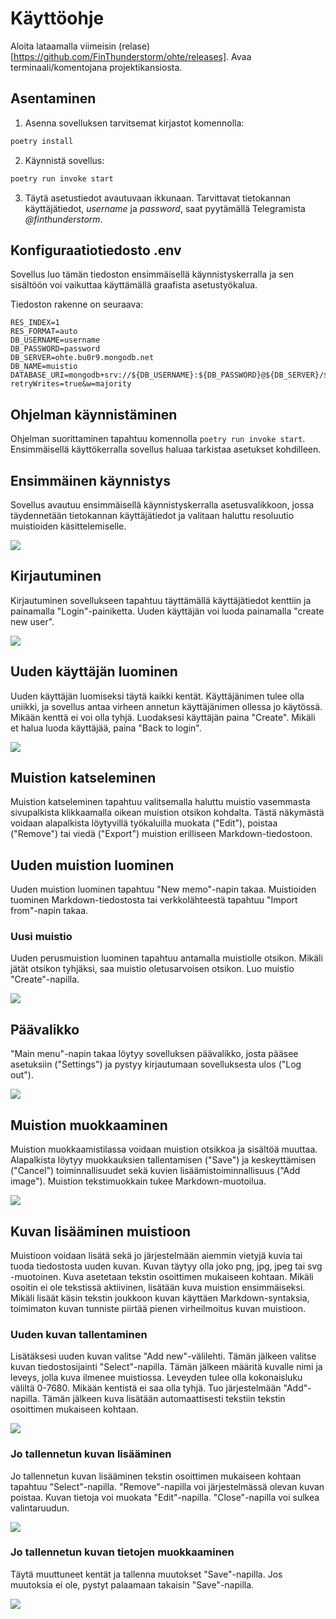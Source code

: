 # Käyttöohje

Aloita lataamalla viimeisin (relase)[https://github.com/FinThunderstorm/ohte/releases]. Avaa terminaali/komentojana projektikansiosta.

## Asentaminen

1. Asenna sovelluksen tarvitsemat kirjastot komennolla:

```bash
poetry install
```

2. Käynnistä sovellus:

```bash
poetry run invoke start
```

3. Täytä asetustiedot avautuvaan ikkunaan. Tarvittavat tietokannan käyttäjätiedot, _username_ ja _password_, saat pyytämällä Telegramista _@finthunderstorm_.

## Konfiguraatiotiedosto .env

Sovellus luo tämän tiedoston ensimmäisellä käynnistyskerralla ja sen sisältöön voi vaikuttaa käyttämällä graafista asetustyökalua.

Tiedoston rakenne on seuraava:

```
RES_INDEX=1
RES_FORMAT=auto
DB_USERNAME=username
DB_PASSWORD=password
DB_SERVER=ohte.bu0r9.mongodb.net
DB_NAME=muistio
DATABASE_URI=mongodb+srv://${DB_USERNAME}:${DB_PASSWORD}@${DB_SERVER}/${DB_NAME}?retryWrites=true&w=majority
```

## Ohjelman käynnistäminen

Ohjelman suorittaminen tapahtuu komennolla `poetry run invoke start`. Ensimmäisellä käyttökerralla sovellus haluaa tarkistaa asetukset kohdilleen.

## Ensimmäinen käynnistys

Sovellus avautuu ensimmäisellä käynnistyskerralla asetusvalikkoon, jossa täydennetään tietokannan käyttäjätiedot ja valitaan haluttu resoluutio muistioiden käsittelemiselle.

![](./kuvat/setup-view.png)

## Kirjautuminen

Kirjautuminen sovellukseen tapahtuu täyttämällä käyttäjätiedot kenttiin ja painamalla "Login"-painiketta. Uuden käyttäjän voi luoda painamalla "create new user".

![](./kuvat/login.png)

## Uuden käyttäjän luominen

Uuden käyttäjän luomiseksi täytä kaikki kentät. Käyttäjänimen tulee olla uniikki, ja sovellus antaa virheen annetun käyttäjänimen ollessa jo käytössä. Mikään kenttä ei voi olla tyhjä. Luodaksesi käyttäjän paina "Create". Mikäli et halua luoda käyttäjää, paina "Back to login".

![](./kuvat/createuser.png)

## Muistion katseleminen

Muistion katseleminen tapahtuu valitsemalla haluttu muistio vasemmasta sivupalkista klikkaamalla oikean muistion otsikon kohdalta. Tästä näkymästä voidaan alapalkista löytyvillä työkaluilla muokata ("Edit"), poistaa ("Remove") tai viedä ("Export") muistion erilliseen Markdown-tiedostoon.

## Uuden muistion luominen

Uuden muistion luominen tapahtuu "New memo"-napin takaa. Muistioiden tuominen Markdown-tiedostosta tai verkkolähteestä tapahtuu "Import from"-napin takaa.

### Uusi muistio

Uuden perusmuistion luominen tapahtuu antamalla muistiolle otsikon. Mikäli jätät otsikon tyhjäksi, saa muistio oletusarvoisen otsikon. Luo muistio "Create"-napilla.

![](./kuvat/new-memo.png)

## Päävalikko

"Main menu"-napin takaa löytyy sovelluksen päävalikko, josta pääsee asetuksiin ("Settings") ja pystyy kirjautumaan sovelluksesta ulos ("Log out").

![](./kuvat/memo-viewer.png)

## Muistion muokkaaminen

Muistion muokkaamistilassa voidaan muistion otsikkoa ja sisältöä muuttaa. Alapalkista löytyy muokkauksien tallentamisen ("Save") ja keskeyttämisen ("Cancel") toiminnallisuudet sekä kuvien lisäämistoiminnallisuus ("Add image"). Muistion tekstimuokkain tukee Markdown-muotoilua.

![](./kuvat/memo-editor.png)

## Kuvan lisääminen muistioon

Muistioon voidaan lisätä sekä jo järjestelmään aiemmin vietyjä kuvia tai tuoda tiedostosta uuden kuvan. Kuvan täytyy olla joko png, jpg, jpeg tai svg -muotoinen. Kuva asetetaan tekstin osoittimen mukaiseen kohtaan. Mikäli osoitin ei ole tekstissä aktiivinen, lisätään kuva muistion ensimmäiseksi. Mikäli lisäät käsin tekstin joukkoon kuvan käyttäen Markdown-syntaksia, toimimaton kuvan tunniste piirtää pienen virheilmoitus kuvan muistioon.

### Uuden kuvan tallentaminen

Lisätäksesi uuden kuvan valitse "Add new"-välilehti. Tämän jälkeen valitse kuvan tiedostosijainti "Select"-napilla. Tämän jälkeen määritä kuvalle nimi ja leveys, jolla kuva ilmenee muistiossa. Leveyden tulee olla kokonaisluku väliltä 0-7680. Mikään kentistä ei saa olla tyhjä. Tuo järjestelmään "Add"-napilla. Tämän jälkeen kuva lisätään automaattisesti tekstiin tekstin osoittimen mukaiseen kohtaan.

![](./kuvat/image-new.png)

### Jo tallennetun kuvan lisääminen

Jo tallennetun kuvan lisääminen tekstin osoittimen mukaiseen kohtaan tapahtuu "Select"-napilla. "Remove"-napilla voi järjestelmässä olevan kuvan poistaa. Kuvan tietoja voi muokata "Edit"-napilla. "Close"-napilla voi sulkea valintaruudun.

![](./kuvat/image-select.png)

### Jo tallennetun kuvan tietojen muokkaaminen

Täytä muuttuneet kentät ja tallenna muutokset "Save"-napilla. Jos muutoksia ei ole, pystyt palaamaan takaisin "Save"-napilla.

![](./kuvat/image-edit.png)
